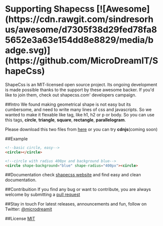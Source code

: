 <h1>Supporting Shapecss  [![Awesome](https://cdn.rawgit.com/sindresorhus/awesome/d7305f38d29fed78fa85652e3a63e154dd8e8829/media/badge.svg)](https://github.com/MicroDreamIT/ShapeCss)</h1>
<p>ShapeCss is an MIT-licensed open source project. Its ongoing development is made possible thanks to the support by these awesome backer. 
If you'd like to join them, check out shapecss.com' developers campaign.</p>

##Intro
We found making geometrical shape is not easy but its cumbersome, and need to write many lines of css and javascripts. So we wanted to make it flexable like tag, like h1, h2 or p or body. So you can use this tags, **circle**, **triangle**, **square**, **rectangle**, **parallelogram**. 

Please download this two files from [here](https://github.com/MicroDreamIT/ShapeCss/tree/master/lib)
or you can try **cdnjs**(coming soon)

##Example
```html
<!--basic circle, easy-->
<circle></circle> 

<!--circle with radius 400px and background blue-->
<circle shape-background="blue" shape-radius="400px"><circle> 
```
##Documentation
check <a href="https://www.shapecss.com/documentation" target="_blank">shapecss website</a> and find easy and clean documentation.

##Contribuition
If you find any bug or want to contribute, you are always welcome by submitting a <a href="https://github.com/MicroDreamIT/ShapeCss/pulls" target="_blank">pull request</a>

##Stay in touch
For latest releases, announcements and fun, follow on Twitter: <a href="https://twitter.com/microdreamit" target="_blank">@microdreamit</a>

##License
[MIT](http://opensource.org/licenses/MIT)

